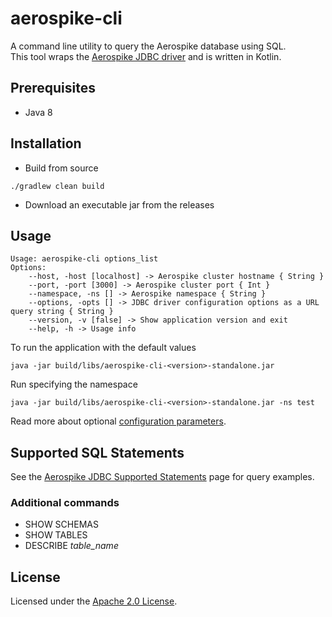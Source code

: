 # aerospike-cli

A command line utility to query the Aerospike database using SQL.  
This tool wraps the [Aerospike JDBC driver](https://github.com/aerospike/aerospike-jdbc) and is written in Kotlin.

## Prerequisites
* Java 8

## Installation
* Build from source
```
./gradlew clean build
```
* Download an executable jar from the releases

## Usage
```
Usage: aerospike-cli options_list
Options: 
    --host, -host [localhost] -> Aerospike cluster hostname { String }
    --port, -port [3000] -> Aerospike cluster port { Int }
    --namespace, -ns [] -> Aerospike namespace { String }
    --options, -opts [] -> JDBC driver configuration options as a URL query string { String }
    --version, -v [false] -> Show application version and exit 
    --help, -h -> Usage info 
```
To run the application with the default values
```
java -jar build/libs/aerospike-cli-<version>-standalone.jar
```
Run specifying the namespace
```
java -jar build/libs/aerospike-cli-<version>-standalone.jar -ns test
```
Read more about optional [configuration parameters](https://github.com/aerospike/aerospike-jdbc/blob/main/docs/params.md).

## Supported SQL Statements
See the [Aerospike JDBC Supported Statements](https://github.com/aerospike/aerospike-jdbc/blob/main/docs/examples.md)
page for query examples.

### Additional commands
* SHOW SCHEMAS
* SHOW TABLES
* DESCRIBE *table_name*

## License
Licensed under the [Apache 2.0 License](./LICENSE).
